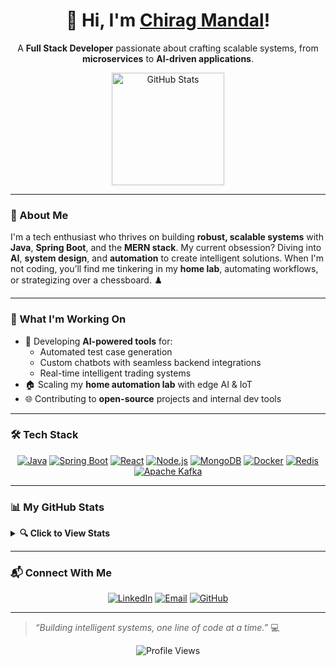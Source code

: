 <div align="center">
  <h1>👋 Hi, I'm <a href="https://profile.dopum.in">Chirag Mandal</a>!</h1>
  <p>A <strong>Full Stack Developer</strong> passionate about crafting scalable systems, from <b>microservices</b> to <b>AI-driven applications</b>.</p>
  <img src="https://github-readme-stats.vercel.app/api?username=bohemiyan&show_icons=true&count_private=true&theme=radical" height="180px" alt="GitHub Stats">
</div>

---

### 🌟 About Me
I'm a tech enthusiast who thrives on building **robust, scalable systems** with **Java**, **Spring Boot**, and the **MERN stack**. My current obsession? Diving into **AI**, **system design**, and **automation** to create intelligent solutions. When I'm not coding, you’ll find me tinkering in my **home lab**, automating workflows, or strategizing over a chessboard. ♟️

---

### 🚀 What I'm Working On
- 🧠 Developing **AI-powered tools** for:
  - Automated test case generation
  - Custom chatbots with seamless backend integrations
  - Real-time intelligent trading systems
- 🏠 Scaling my **home automation lab** with edge AI & IoT
- 🌐 Contributing to **open-source** projects and internal dev tools

---

### 🛠️ Tech Stack
<p align="center">
  <a href="https://www.java.com"><img src="https://img.shields.io/badge/Java-007396?style=flat-square&logo=java&logoColor=white" alt="Java"></a>
  <a href="https://spring.io/projects/spring-boot"><img src="https://img.shields.io/badge/Spring%20Boot-6DB33F?style=flat-square&logo=spring-boot&logoColor=white" alt="Spring Boot"></a>
  <a href="https://reactjs.org"><img src="https://img.shields.io/badge/React-61DAFB?style=flat-square&logo=react&logoColor=black" alt="React"></a>
  <a href="https://nodejs.org"><img src="https://img.shields.io/badge/Node.js-339933?style=flat-square&logo=node.js&logoColor=white" alt="Node.js"></a>
  <a href="https://www.mongodb.com"><img src="https://img.shields.io/badge/MongoDB-47A248?style=flat-square&logo=mongodb&logoColor=white" alt="MongoDB"></a>
  <a href="https://www.docker.com"><img src="https://img.shields.io/badge/Docker-2496ED?style=flat-square&logo=docker&logoColor=white" alt="Docker"></a>
  <a href="https://redis.io"><img src="https://img.shields.io/badge/Redis-DC382D?style=flat-square&logo=redis&logoColor=white" alt="Redis"></a>
  <a href="https://kafka.apache.org"><img src="https://img.shields.io/badge/Apache%20Kafka-231F20?style=flat-square&logo=apache-kafka&logoColor=white" alt="Apache Kafka"></a>
</p>

---

### 📊 My GitHub Stats
<details>
  <summary><b>🔍 Click to View Stats</b></summary>
  <p align="center">
    <img src="https://github-readme-stats.vercel.app/api?username=bohemiyan&show_icons=true&count_private=true&theme=radical" width="400" alt="GitHub Stats">
    <img src="https://github-readme-streak-stats.herokuapp.com/?user=bohemiyan&theme=radical" width="400" alt="GitHub Streak">
    <img src="https://github-readme-stats.vercel.app/api/top-langs/?username=bohemiyan&layout=compact&langs_count=10&theme=radical" width="400" alt="Top Languages">
  </p>
</details>

---

### 📬 Connect With Me
<p align="center">
  <a href="https://www.linkedin.com/in/chirag-mandal-43551824"><img src="https://img.shields.io/badge/LinkedIn-0077B5?style=flat-square&logo=linkedin&logoColor=white" alt="LinkedIn"></a>
  <a href="mailto:chiragmnndl@gmail.com"><img src="https://img.shields.io/badge/Email-c14438?style=flat-square&logo=gmail&logoColor=white" alt="Email"></a>
  <a href="https://github.com/bohemiyan"><img src="https://img.shields.io/badge/GitHub-121011?style=flat-square&logo=github&logoColor=white" alt="GitHub"></a>
</p>

---

> *“Building intelligent systems, one line of code at a time.”* 💻

<div align="center">
  <img src="https://komarev.com/ghpvc/?username=bohemiyan&style=flat-square&color=blue" alt="Profile Views">
</div>

